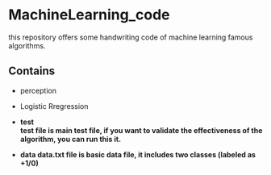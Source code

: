 # MachineLearning_code
this repository offers some handwriting code of machine learning famous algorithms.

## Contains
- perception 
- Logistic Rregression

- <b> test            
 test file is main test file, if you want to validate the effectiveness of the algorithm, you can run this it.           
- data
  data.txt file is basic data file, it includes two classes (labeled as +1/0)

 

